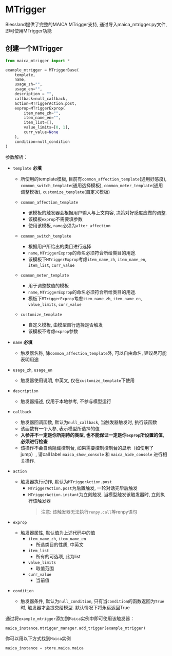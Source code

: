 # MTrigger

Blessland提供了完整的MAICA MTrigger支持, 通过导入maica_mtrigger.py文件, 即可使用MTrigger功能

## 创建一个MTrigger

```python
from maica_mtrigger import *

example_mtrigger = MTriggerBase(
    template,
    name,
    usage_zh="",
    usage_en="",
    description = "",
    callback=null_callback,
    action=MTriggerAction.post,
    exprop=MTriggerExprop(
        item_name_zh="",
        item_name_en="",
        item_list=[],
        value_limits=[0, 1],
        curr_value=None
    ),
    condition=null_condition
)

```

参数解析：

* `template` **必填**  
  * 所使用的template模板, 目前有`common_affection_template`(通用好感度), `common_switch_template`(通用选择模板), `common_meter_template`(通用调整模板), `customize_template`(自定义模板)
  

  * `common_affection_template`
    * 该模板的触发器会根据用户输入与上文内容, 决策对好感度应做的调整.
    * 该模板`exprop`不需要填参数
    * 使用该模板, `name`必须为`alter_affection`

  * `common_switch_template`
    * 根据用户所给出的类目进行选择
    * `name`, `MTriggerExprop`的命名必须符合所给类目的用途.
    * 该模板下`MTriggerExprop`考虑`item_name_zh`, `item_name_en`, `item_list`, `curr_value`
  
  * `common_meter_template`
    * 用于调整数值的模板
    * `name`, `MTriggerExprop`的命名必须符合所给类目的用途.
    * 模板下`MTriggerExprop`考虑`item_name_zh`, `item_name_en`, `value_limits`, `curr_value`
  
  * `customize_template`
    * 自定义模板, 由模型自行选择是否触发
    * 该模板不考虑`exprop`参数

* `name` **必填**
  * 触发器名称, 除`common_affection_template`外, 可以自由命名, 建议尽可能表明用途

* `usage_zh`, `usage_en`
  * 触发器使用说明, 中英文, 仅在`customize_template`下使用
  
* `description`
  * 触发器描述, 仅用于本地参考, 不参与模型运行

* `callback`
  * 触发器回调函数, 默认为`null_callback`, 当触发器触发时, 执行该函数
  * 该函数有一个入参, 表示模型所选择的值
  * **入参并不一定是你所期待的类型, 也不能保证一定是你`exprop`所设置的值, 必须进行检查**
  * 该操作不会自动隐藏控制台, 如果需要控制控制台的显示（如使用了jump）, 请call label `maica_show_console` 和 `maica_hide_console` 进行相关操作.
  
* `action`
  * 触发器执行动作, 默认为`MTriggerAction.post`
    * `MTriggerAction.post`为后置触发, 一轮对话完毕后触发
    * `MTriggerAction.instant`为立刻触发, 当模型触发该触发器时, 立刻执行该触发器
        > 注意: 该触发器无法执行`renpy.call`等renpy语句

  
* `exprop`
  * 触发器属性, 默认值为上述代码中的值
    * `item_name_zh`, `item_name_en`
      * 所选类目的性质, 中英文
    * `item_list`
      * 所有的可选项, 此为list
    * `value_limits`
      * 取值范围
    * `curr_value`
      * 当前值

* `condition`
  * 触发器条件, 默认为`null_condition`, 只有当`condition`的函数返回为`True`时, 触发器才会提交给模型. 默认情况下将永远返回True

通过将`example_mtrigger`添加到`Maica`实例中即可使用该触发器：

```python
maica_instance.mtrigger_manager.add_trigger(example_mtrigger)
```

你可以用以下方式找到`Maica`实例

```python
maica_instance = store.maica.maica
```
